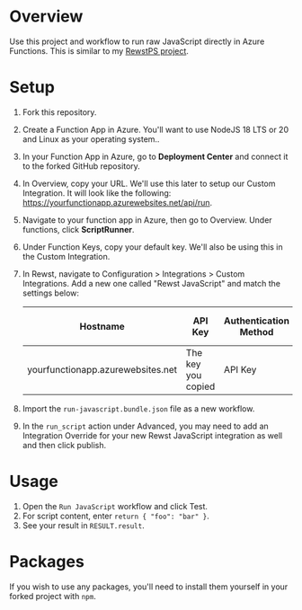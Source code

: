 # Overview

Use this project and workflow to run raw JavaScript directly in Azure Functions. This is similar to my [RewstPS project](https://github.com/gocovi/RewstPS).

# Setup

1. Fork this repository.
1. Create a Function App in Azure. You'll want to use NodeJS 18 LTS or 20 and Linux as your operating system..
1. In your Function App in Azure, go to **Deployment Center** and connect it to the forked GitHub repository.
1. In Overview, copy your URL. We'll use this later to setup our Custom Integration. It will look like the following: https://yourfunctionapp.azurewebsites.net/api/run.
1. Navigate to your function app in Azure, then go to Overview. Under functions, click **ScriptRunner**.
1. Under Function Keys, copy your default key. We'll also be using this in the Custom Integration.
1. In Rewst, navigate to Configuration > Integrations > Custom Integrations. Add a new one called "Rewst JavaScript" and match the settings below:

    | Hostname                          	| API Key            	| Authentication Method 	| API Key Header Name 	|
    |-----------------------------------	|--------------------	|-----------------------	|---------------------	|
    | yourfunctionapp.azurewebsites.net 	| The key you copied 	| API Key               	| x-functions-key     	|

1. Import the `run-javascript.bundle.json` file as a new workflow.
1. In the `run_script` action under Advanced, you may need to add an Integration Override for your new Rewst JavaScript integration as well and then click publish.

# Usage

1. Open the `Run JavaScript` workflow and click Test.
1. For script content, enter `return { "foo": "bar" }`.
1. See your result in `RESULT.result`.

# Packages

If you wish to use any packages, you'll need to install them yourself in your forked project with `npm`. 
